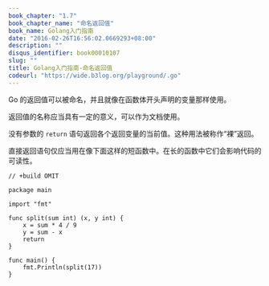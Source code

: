 ```yaml
---
book_chapter: "1.7"
book_chapter_name: "命名返回值"
book_name: Golang入门指南
date: "2016-02-26T16:56:02.0669293+08:00"
description: ""
disqus_identifier: book00010107
slug: ""
title: Golang入门指南-命名返回值
codeurl: "https://wide.b3log.org/playground/.go"
---
```





Go 的返回值可以被命名，并且就像在函数体开头声明的变量那样使用。

返回值的名称应当具有一定的意义，可以作为文档使用。

没有参数的 `return` 语句返回各个返回变量的当前值。这种用法被称作“裸”返回。

直接返回语句仅应当用在像下面这样的短函数中。在长的函数中它们会影响代码的可读性。

```
// +build OMIT

package main

import "fmt"

func split(sum int) (x, y int) {
	x = sum * 4 / 9
	y = sum - x
	return
}

func main() {
	fmt.Println(split(17))
}

```

